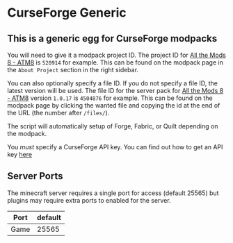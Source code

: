 # CurseForge Generic

## This is a generic egg for CurseForge modpacks

You will need to give it a modpack project ID. The project ID for [All the Mods 8 - ATM8](https://www.curseforge.com/minecraft/modpacks/all-the-mods-8) is `520914` for example.
This can be found on the modpack page in the `About Project` section in the right sidebar.

You can also optionally specify a file ID. If you do not specify a file ID, the latest version will be used. 
The file ID for the server pack for [All the Mods 8 - ATM8](https://www.curseforge.com/minecraft/modpacks/all-the-mods-8) version `1.0.17` is `4504876` for example. 
This can be found on the modpack page by clicking the wanted file and copying the id at the end of the URL (the number after `/files/`).

The script will automatically setup of Forge, Fabric, or Quilt depending on the modpack.

You *must* specify a CurseForge API key. 
You can find out how to get an API key [here](https://support.curseforge.com/en/support/solutions/articles/9000208346-about-the-curseforge-api-and-how-to-apply-for-a-key)

## Server Ports

The minecraft server requires a single port for access (default 25565) but plugins may require extra ports to enabled for the server.

| Port  | default |
|-------|---------|
| Game  | 25565   |